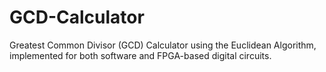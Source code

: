 # GCD-Calculator
Greatest Common Divisor (GCD) Calculator using the Euclidean Algorithm, implemented for both software and FPGA-based digital circuits.



